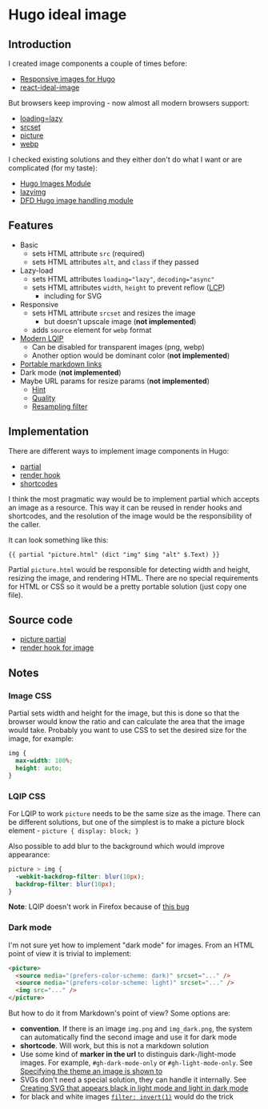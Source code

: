 # Hugo ideal image

## Introduction

I created image components a couple of times before:

- [Responsive images for Hugo](https://dev.to/stereobooster/responsive-images-for-hugo-dn9)
- [react-ideal-image](https://github.com/stereobooster/react-ideal-image)

But browsers keep improving - now almost all modern browsers support:

- [loading=lazy](https://caniuse.com/loading-lazy-attr)
- [srcset](https://caniuse.com/srcset)
- [picture](https://caniuse.com/picture)
- [webp](https://caniuse.com/webp)

I checked existing solutions and they either don't do what I want or are complicated (for my taste):

- [Hugo Images Module](https://hugomods.com/en/docs/images/)
- [lazyimg](https://github.com/hugo-mods/lazyimg)
- [DFD Hugo image handling module](https://github.com/danielfdickinson/image-handling-mod-hugo-dfd)

## Features

- Basic
  - sets HTML attribute `src` (required)
  - sets HTML attributes `alt`, and `class` if they passed
- Lazy-load
  - sets HTML attributes `loading="lazy"`, `decoding="async"`
  - sets HTML attributes `width`, `height` to prevent reflow ([LCP](https://web.dev/lcp/))
    - including for SVG
- Responsive
  - sets HTML attribute `srcset` and resizes the image
    - but doesn't upscale image (**not implemented**)
  - adds `source` element for `webp` format
- [Modern LQIP](https://github.com/transitive-bullshit/lqip-modern)
  - Can be disabled for transparent images (png, webp)
  - Another option would be dominant color (**not implemented**)
- [Portable markdown links](https://stereobooster.com/posts/portable-markdown-links/)
- Dark mode (**not implemented**)
- Maybe URL params for resize params (**not implemented**)
  - [Hint](https://gohugo.io/content-management/image-processing/#hint)
  - [Quality](https://gohugo.io/content-management/image-processing/#quality)
  - [Resampling filter](https://gohugo.io/content-management/image-processing/#resampling-filter)

## Implementation

There are different ways to implement image components in Hugo:

- [partial](https://gohugo.io/templates/partials/)
- [render hook](https://gohugo.io/templates/render-hooks/)
- [shortcodes](https://gohugo.io/templates/shortcode-templates/)

I think the most pragmatic way would be to implement partial which accepts an image as a resource. This way it can be reused in render hooks and shortcodes, and the resolution of the image would be the responsibility of the caller.

It can look something like this:

```
{{ partial "picture.html" (dict "img" $img "alt" $.Text) }}
```

Partial `picture.html` would be responsible for detecting width and height, resizing the image, and rendering HTML. There are no special requirements for HTML or CSS so it would be a pretty portable solution (just copy one file).

## Source code

- [picture partial](layouts/partials/picture.html)
- [render hook for image](layouts/_default/_markup/render-image.html)

## Notes

### Image CSS

Partial sets width and height for the image, but this is done so that the browser would know the ratio and can calculate the area that the image would take. Probably you want to use CSS to set the desired size for the image, for example:

```css
img {
  max-width: 100%;
  height: auto;
}
```

### LQIP CSS

For LQIP to work `picture` needs to be the same size as the image. There can be different solutions, but one of the simplest is to make a picture block element - `picture { display: block; }`

Also possible to add blur to the background which would improve appearance:

```css
picture > img {
  -webkit-backdrop-filter: blur(10px);
  backdrop-filter: blur(10px);
}
```

**Note**: LQIP doesn't work in Firefox because of [this bug](https://bugzilla.mozilla.org/show_bug.cgi?id=1556156)

### Dark mode

I'm not sure yet how to implement "dark mode" for images. From an HTML point of view it is trivial to implement:

```html
<picture>
  <source media="(prefers-color-scheme: dark)" srcset="..." />
  <source media="(prefers-color-scheme: light)" srcset="..." />
  <img src="..." />
</picture>
```

But how to do it from Markdown's point of view? Some options are:

- **convention**. If there is an image `img.png` and `img_dark.png`, the system can automatically find the second image and use it for dark mode
- **shortcode**. Will work, but this is not a markdown solution
- Use some kind of **marker in the url** to distinguis dark-/light-mode images. For example, `#gh-dark-mode-only` or `#gh-light-mode-only`. See [Specifying the theme an image is shown to](https://docs.github.com/en/get-started/writing-on-github/getting-started-with-writing-and-formatting-on-github/basic-writing-and-formatting-syntax#specifying-the-theme-an-image-is-shown-to)
- SVGs don't need a special solution, they can handle it internally. See [Creating SVG that appears black in light mode and light in dark mode](https://stackoverflow.com/questions/67187091/creating-svg-that-appears-black-in-light-mode-and-light-in-dark-mode)
- for black and white images [`filter: invert(1)`](https://developer.mozilla.org/en-US/docs/Web/CSS/filter-function/invert) would do the trick
